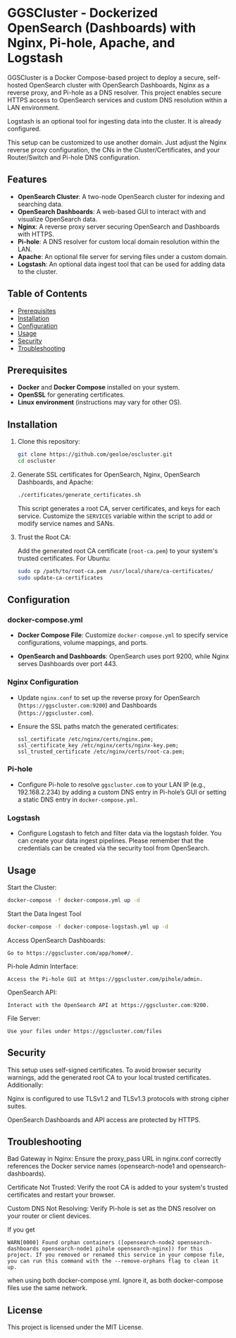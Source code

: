 # GGSCluster - Dockerized OpenSearch (Dashboards) with Nginx, Pi-hole, Apache, and Logstash

GGSCluster is a Docker Compose-based project to deploy a secure, self-hosted OpenSearch cluster with OpenSearch Dashboards, Nginx as a reverse proxy, and Pi-hole as a DNS resolver. This project enables secure HTTPS access to OpenSearch services and custom DNS resolution within a LAN environment.

Logstash is an optional tool for ingesting data into the cluster. It is already configured.

This setup can be customized to use another domain. Just adjust the Nginx reverse proxy configuration, the CNs in the Cluster/Certificates, and your Router/Switch and Pi-hole DNS configuration.

## Features

- **OpenSearch Cluster**: A two-node OpenSearch cluster for indexing and searching data.
- **OpenSearch Dashboards**: A web-based GUI to interact with and visualize OpenSearch data.
- **Nginx**: A reverse proxy server securing OpenSearch and Dashboards with HTTPS.
- **Pi-hole**: A DNS resolver for custom local domain resolution within the LAN.
- **Apache**: An optional file server for serving files under a custom domain.
- **Logstash**: An optional data ingest tool that can be used for adding data to the cluster.

## Table of Contents

- [Prerequisites](#prerequisites)
- [Installation](#installation)
- [Configuration](#configuration)
- [Usage](#usage)
- [Security](#security)
- [Troubleshooting](#troubleshooting)

## Prerequisites

- **Docker** and **Docker Compose** installed on your system.
- **OpenSSL** for generating certificates.
- **Linux environment** (instructions may vary for other OS).

## Installation

1. Clone this repository:
    ```bash
    git clone https://github.com/geoloe/oscluster.git
    cd oscluster
    ```

2. Generate SSL certificates for OpenSearch, Nginx, OpenSearch Dashboards, and Apache:
    ```bash
    ./certificates/generate_certificates.sh
    ```

   This script generates a root CA, server certificates, and keys for each service. Customize the `SERVICES` variable within the script to add or modify service names and SANs.

3. Trust the Root CA:

   Add the generated root CA certificate (`root-ca.pem`) to your system's trusted certificates.
   For Ubuntu:
    ```bash
    sudo cp /path/to/root-ca.pem /usr/local/share/ca-certificates/
    sudo update-ca-certificates
    ```

## Configuration

### docker-compose.yml

- **Docker Compose File**: Customize `docker-compose.yml` to specify service configurations, volume mappings, and ports.

- **OpenSearch and Dashboards**: OpenSearch uses port 9200, while Nginx serves Dashboards over port 443.

### Nginx Configuration

- Update `nginx.conf` to set up the reverse proxy for OpenSearch (`https://ggscluster.com:9200`) and Dashboards (`https://ggscluster.com`).

- Ensure the SSL paths match the generated certificates:
    ```nginx
    ssl_certificate /etc/nginx/certs/nginx.pem;
    ssl_certificate_key /etc/nginx/certs/nginx-key.pem;
    ssl_trusted_certificate /etc/nginx/certs/root-ca.pem;
    ```

### Pi-hole

- Configure Pi-hole to resolve `ggscluster.com` to your LAN IP (e.g., 192.168.2.234) by adding a custom DNS entry in Pi-hole’s GUI or setting a static DNS entry in `docker-compose.yml`.

### Logstash

- Configure Logstash to fetch and filter data via the logstash folder. You can create your data ingest pipelines. Please remember that the credentials can be created via the security tool from OpenSearch.

## Usage

Start the Cluster:
```bash
docker-compose -f docker-compose.yml up -d
```

Start the Data Ingest Tool

```bash
docker-compose -f docker-compose-logstash.yml up -d
```

Access OpenSearch Dashboards:

    Go to https://ggscluster.com/app/home#/.

Pi-hole Admin Interface:

    Access the Pi-hole GUI at https://ggscluster.com/pihole/admin.

OpenSearch API:

    Interact with the OpenSearch API at https://ggscluster.com:9200.

File Server:

    Use your files under https://ggscluster.com/files

## Security

This setup uses self-signed certificates. To avoid browser security warnings, add the generated root CA to your local trusted certificates. Additionally:

Nginx is configured to use TLSv1.2 and TLSv1.3 protocols with strong cipher suites.

OpenSearch Dashboards and API access are protected by HTTPS.

## Troubleshooting

Bad Gateway in Nginx: Ensure the proxy_pass URL in nginx.conf correctly references the Docker service names (opensearch-node1 and opensearch-dashboards).

Certificate Not Trusted: Verify the root CA is added to your system's trusted certificates and restart your browser.

Custom DNS Not Resolving: Verify Pi-hole is set as the DNS resolver on your router or client devices.

If you get 

`WARN[0000] Found orphan containers ([opensearch-node2 opensearch-dashboards opensearch-node1 pihole opensearch-nginx]) for this project. If you removed or renamed this service in your compose file, you can run this command with the --remove-orphans flag to clean it up.`

when using both docker-compose.yml. Ignore it, as both docker-compose files use the same network.

## License

This project is licensed under the MIT License.